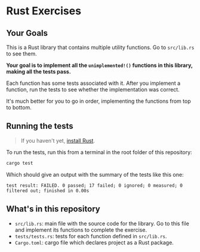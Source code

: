 # Rust Exercises

## Your Goals

This is a Rust library that contains multiple utility functions. Go to `src/lib.rs` to see them.

**Your goal is to implement all the `unimplemented!()` functions in this library, making all the tests pass.** 

Each function has some tests associated with it. After you implement a function, run the tests to see whether the implementation was correct. 

It's much better for you to go in order, implementing the functions from top to bottom.

## Running the tests

> If you haven't yet, [install Rust](https://www.rust-lang.org/tools/install).

To run the tests, run this from a terminal in the root folder of this repository:

```bash
cargo test
```

Which should give an output with the summary of the tests like this one: 

```
test result: FAILED. 0 passed; 17 failed; 0 ignored; 0 measured; 0 filtered out; finished in 0.00s
```

## What's in this repository

- `src/lib.rs`: main file with the source code for the library. Go to this file and implement its functions to complete the exercise.
- `tests/tests.rs`: tests for each function defined in `src/lib.rs`.
- `Cargo.toml`: cargo file which declares project as a Rust package.